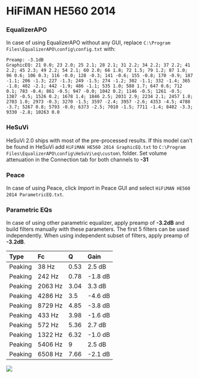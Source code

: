 # HiFiMAN HE560 2014

### EqualizerAPO
In case of using EqualizerAPO without any GUI, replace `C:\Program Files\EqualizerAPO\config\config.txt`
with:
```
Preamp: -3.1dB
GraphicEQ: 21 0.0; 23 2.0; 25 2.1; 28 2.1; 31 2.2; 34 2.2; 37 2.2; 41 2.2; 45 2.3; 49 2.2; 54 2.1; 60 2.0; 66 1.8; 72 1.5; 79 1.2; 87 1.0; 96 0.6; 106 0.3; 116 -0.0; 128 -0.3; 141 -0.6; 155 -0.8; 170 -0.9; 187 -1.1; 206 -1.3; 227 -1.3; 249 -1.5; 274 -1.2; 302 -1.1; 332 -1.4; 365 -1.8; 402 -2.1; 442 -1.9; 486 -1.1; 535 1.0; 588 1.7; 647 0.6; 712 0.1; 783 -0.4; 861 -0.5; 947 -0.0; 1042 0.2; 1146 -0.5; 1261 -0.5; 1387 -0.5; 1526 0.2; 1678 1.4; 1846 2.5; 2031 2.9; 2234 2.1; 2457 1.8; 2703 1.0; 2973 -0.3; 3270 -1.5; 3597 -2.4; 3957 -2.6; 4353 -4.5; 4788 -3.7; 5267 0.8; 5793 -0.0; 6373 -2.5; 7010 -1.5; 7711 -1.4; 8482 -3.3; 9330 -2.8; 10263 0.0
```

### HeSuVi
HeSuVi 2.0 ships with most of the pre-processed results. If this model can't be found in HeSuVi add
`HiFiMAN HE560 2014 GraphicEQ.txt` to `C:\Program Files\EqualizerAPO\config\HeSuVi\eq\custom\` folder.
Set volume attenuation in the Connection tab for both channels to **-31**

### Peace
In case of using Peace, click *Import* in Peace GUI and select `HiFiMAN HE560 2014 ParametricEQ.txt`.

### Parametric EQs
In case of using other parametric equalizer, apply preamp of **-3.2dB** and build filters manually
with these parameters. The first 5 filters can be used independently.
When using independent subset of filters, apply preamp of **-3.2dB**.

| Type    | Fc      |    Q | Gain    |
|:--------|:--------|:-----|:--------|
| Peaking | 38 Hz   | 0.53 | 2.5 dB  |
| Peaking | 242 Hz  | 0.78 | -1.8 dB |
| Peaking | 2063 Hz | 3.04 | 3.3 dB  |
| Peaking | 4286 Hz | 3.5  | -4.6 dB |
| Peaking | 8729 Hz | 4.85 | -3.8 dB |
| Peaking | 433 Hz  | 3.98 | -1.6 dB |
| Peaking | 572 Hz  | 5.36 | 2.7 dB  |
| Peaking | 1322 Hz | 6.32 | -1.0 dB |
| Peaking | 5406 Hz | 9    | 2.5 dB  |
| Peaking | 6508 Hz | 7.66 | -2.1 dB |

![](https://raw.githubusercontent.com/jaakkopasanen/AutoEq/master/results/innerfidelity/sbaf-serious/HiFiMAN%20HE560%202014/HiFiMAN%20HE560%202014.png)